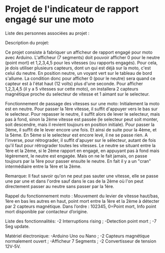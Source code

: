 # Projet de l'indicateur de rapport engagé sur une moto

Liste des personnes associées au projet :

Description du projet:

Ce projet consiste à fabriquer un afficheur de rapport engagé pour moto avec Arduino.
L'afficheur (7 segments) doit pouvoir afficher 0 pour le neutre (point mort) et 1,2,3,4,5 pour les vitesses (ou rapports engagés).
Pour cela, je dois utiliser plusieurs capteurs, dont un qui est déjà sur la moto, c'est celui du neutre. En position neutre, un voyant vert sur le tableau de bord s'allume. La condition donc pour afficher 0 (pour le neutre) sera quand ce capteur est à l'état haut (12 volts) plus d'une seconde. Pour afficher 1,2,3,4,5 (il y a 5 vitesses sur cette moto), on installera 2 capteurs magnétique proche du selecteur de vitesse et 1 aimant sur le selecteur.

Fonctionnement de passage des vitesses sur une moto: 
Initialement la moto est en neutre.
Pour passer la 1ère vitesse, il suffit d'appuyer vers le bas sur le selecteur.
Pour repasser le neutre, il suffit alors de lever le selecteur, mais pas à fond, sinon la 2ème vitesse est passée (le selecteur peut soit monter, soit descendre, mais il revient toujours en position initiale).
Pour passer la 3ème, il suffit de le lever encore une fois. Et ainsi de suite pour la 4ème, et la 5ème.
En 5ème si le selecteur est encore levé, il ne se passe rien. A l'inverse, pour rétrograder, il suffit d'apuyer sur le sélecteur, autant de fois qu'il faut pour rétrograder toutes les vitesses.
Le neutre se situant entre la 1ère et la 2ème, si le 2ème rapport en engagé, en appuyant pas à fond mais légèrement, le neutre est engagée. Mais on ne le fait jamais, on passe toujours par la 1ère pour passer ensuite le neutre. En fait il y a un "cran" intermédiaire entre la 1ère et la 2ème.

Remarque: Il faut savoir qu'on ne peut pas sauter une vitesse, elle se passe une par une et dans l'ordre sauf dans le cas de la 2ème où l'on peut directement passer au neutre sans passer par la 1ère.

Rappel du fonctionnement moto : Mouvement du levier de vitesse haut/bas, 1ère en bas les autres en haut, point mort entre la 1ère et la 2ème à détecter par 2 capteurs magnétique. Dans l’ordre : 102345, 0=Point mort, Info point mort disponible par contacteur d’origine.

Liste des fonctionnalités:
-2 Interruptions rising ;
-Detection point mort ;
-7 Seg update.

Matériel électronique:
-Arduino Uno ou Nano ;
-2 Capteurs magnétique normalement ouvert ;
-Afficheur 7 Segments ;
-2 Convertisseur de tension 12V-5V.

